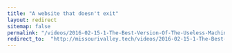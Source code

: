 ```yaml
---
title: "A website that doesn't exit"
layout: redirect
sitemap: false
permalink: "/videos/2016-02-15-1-The-Best-Version-Of-The-Useless-Machine"
redirect_to:  "http://missourivalley.tech/videos/2016-02-15-1-The-Best-Version-Of-The-Useless-Machine"
---
```

